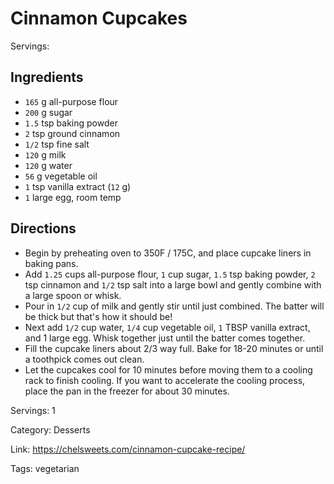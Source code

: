 # Cinnamon Cupcakes

Servings:

## Ingredients

- `165` g all-purpose flour
- `200` g sugar
- `1.5` tsp baking powder
- `2` tsp ground cinnamon
- `1/2` tsp fine salt
- `120` g milk
- `120` g water
- `56` g vegetable oil
- `1` tsp vanilla extract (`12` g)
- `1` large egg, room temp

## Directions

- Begin by preheating oven to 350F / 175C, and place cupcake liners in baking pans.
- Add `1.25` cups all-purpose flour, `1` cup sugar, `1.5` tsp baking powder, `2` tsp cinnamon and `1/2` tsp salt into a large bowl and gently combine with a large spoon or whisk.
- Pour in `1/2` cup of milk and gently stir until just combined. The batter will be thick but that's how it should be!
- Next add `1/2` cup water, `1/4` cup vegetable oil, `1` TBSP vanilla extract, and 1 large egg. Whisk together just until the batter comes together.
- Fill the cupcake liners about 2/3 way full. Bake for 18-20 minutes or until a toothpick comes out clean.
- Let the cupcakes cool for 10 minutes before moving them to a cooling rack to finish cooling. If you want to accelerate the cooling process, place the pan in the freezer for about 30 minutes.

Servings: 1

Category: Desserts

Link: https://chelsweets.com/cinnamon-cupcake-recipe/

Tags: vegetarian

